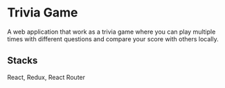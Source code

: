 
# Trivia Game

A web application that work as a trivia game where you can play multiple times with different questions and compare your score with others locally. 
## Stacks

 React, Redux, React Router
